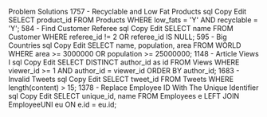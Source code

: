 Problem Solutions
1757 - Recyclable and Low Fat Products
sql
Copy
Edit
SELECT product_id
FROM Products
WHERE low_fats = 'Y'
AND recyclable = 'Y';
584 - Find Customer Referee
sql
Copy
Edit
SELECT name 
FROM Customer 
WHERE referee_id != 2 OR referee_id IS NULL;
595 - Big Countries
sql
Copy
Edit
SELECT name, population, area
FROM WORLD
WHERE area >= 3000000
OR population >= 25000000;
1148 - Article Views I
sql
Copy
Edit
SELECT DISTINCT author_id as id
FROM Views
WHERE viewer_id >= 1
AND author_id = viewer_id
ORDER BY author_id;
1683 - Invalid Tweets
sql
Copy
Edit
SELECT tweet_id
FROM Tweets
WHERE length(content) > 15;
1378 - Replace Employee ID With The Unique Identifier
sql
Copy
Edit
SELECT unique_id, name
FROM Employees e
LEFT JOIN EmployeeUNI eu
ON e.id = eu.id;
